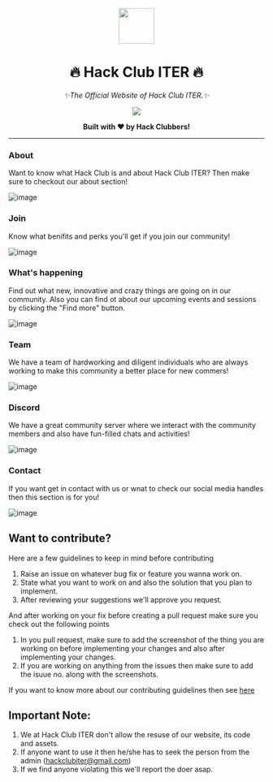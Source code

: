 <p align=center><img src="https://github.com/hackclubiter/cdn/blob/main/logos/favicon/android-chrome-192x192.png" width="70px"></p>
<h1 align=center>🔥 Hack Club ITER 🔥</h1>

<p align=center><i>✨The Official Website of Hack Club ITER.✨</i></p>

<p align=center><a href="https://iter.hackclub.com"><img src="https://user-images.githubusercontent.com/53933493/132178282-dac3d58e-e9ad-4163-8420-1b320b8433b6.png"></a></p>

<p align=center><strong>Built with ❤️ by Hack Clubbers!</strong></p>

<hr>

### About

Want to know what Hack Club is and about Hack Club ITER? Then make sure to checkout our about section!

![image](https://user-images.githubusercontent.com/53933493/132179455-3a1dfe78-87c8-4a02-a346-ae9734194955.png)

### Join

Know what benifits and perks you'll get if you join our community!

![image](https://user-images.githubusercontent.com/53933493/132179765-d90f4070-2d35-4be6-b88f-64224608b4ff.png)


### What's happening

Find out what new, innovative and crazy things are going on in our community. Also you can find ot about our upcoming events and sessions by clicking the "Find more" button.

![image](https://user-images.githubusercontent.com/53933493/132176736-89e04d50-7aa7-4e58-935a-e6254c0a0e8b.png)


### Team

We have a team of hardworking and diligent individuals who are always working to make this community a better place for new commers!

![image](https://user-images.githubusercontent.com/53933493/132176244-1aba6dce-bf9c-46de-bc2e-d7899a57e65f.png)

### Discord

We have a great community server where we interact with the community members and also have fun-filled chats and activities!

![image](https://user-images.githubusercontent.com/53933493/132179922-7bf11115-e2a8-4340-9a80-8aa06b4ed20b.png)

### Contact

If you want get in contact with us or wnat to check our social media handles then this section is for you!

![image](https://user-images.githubusercontent.com/53933493/132180227-494fb65c-dcfa-4576-ac56-82e44cdf29fb.png)

## Want to contribute?

Here are a few guidelines to keep in mind before contributing

1. Raise an issue on whatever bug fix or feature you wanna work on.
2. State what you want to work on and also the solution that you plan to implement.
3. After reviewing your suggestions we'll approve you request.

And after working on your fix before creating a pull request make sure you check out the following points

1. In you pull request, make sure to add the screenshot of the thing you are working on before implementing your changes and also after implementing your changes.
2. If you are working on anything from the issues then make sure to add the isuue no. along with the screenshots.

If you want to know more about our contributing guidelines then see [here](https://github.com/hackclubiter/contribution-guidelines/blob/main/README.md)

## Important Note:
1. We at Hack Club ITER don't allow the resuse of our website, its code and assets.
2. If anyone want to use it then he/she has to seek the person from the admin (hackclubiter@gmail.com)
3. If we find anyone violating this we'll report the doer asap.
